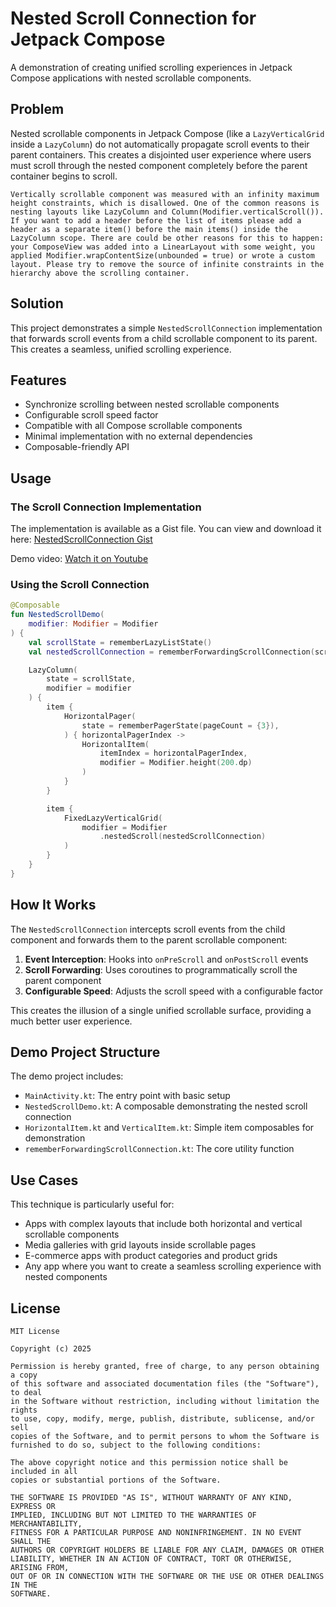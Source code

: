 # Nested Scroll Connection for Jetpack Compose

A demonstration of creating unified scrolling experiences in Jetpack Compose applications with nested scrollable components.

## Problem

Nested scrollable components in Jetpack Compose (like a `LazyVerticalGrid` inside a `LazyColumn`) do not automatically propagate scroll events to their parent containers. This creates a disjointed user experience where users must scroll through the nested component completely before the parent container begins to scroll.

```
Vertically scrollable component was measured with an infinity maximum height constraints, which is disallowed. One of the common reasons is nesting layouts like LazyColumn and Column(Modifier.verticalScroll()). If you want to add a header before the list of items please add a header as a separate item() before the main items() inside the LazyColumn scope. There are could be other reasons for this to happen: your ComposeView was added into a LinearLayout with some weight, you applied Modifier.wrapContentSize(unbounded = true) or wrote a custom layout. Please try to remove the source of infinite constraints in the hierarchy above the scrolling container.
```

## Solution

This project demonstrates a simple `NestedScrollConnection` implementation that forwards scroll events from a child scrollable component to its parent. This creates a seamless, unified scrolling experience.

## Features

- Synchronize scrolling between nested scrollable components
- Configurable scroll speed factor
- Compatible with all Compose scrollable components
- Minimal implementation with no external dependencies
- Composable-friendly API

## Usage

### The Scroll Connection Implementation

The implementation is available as a Gist file. You can view and download it here:
[NestedScrollConnection Gist](https://gist.github.com/bhaskar966/b8ae46ace8d8ee4c93f878abd14e1204)

Demo video: [Watch it on Youtube](https://youtu.be/pJBZMp1AyIQ)

### Using the Scroll Connection

```kotlin
@Composable
fun NestedScrollDemo(
    modifier: Modifier = Modifier
) {
    val scrollState = rememberLazyListState()
    val nestedScrollConnection = rememberForwardingScrollConnection(scrollState)

    LazyColumn(
        state = scrollState,
        modifier = modifier
    ) {
        item {
            HorizontalPager(
                state = rememberPagerState(pageCount = {3}),
            ) { horizontalPagerIndex ->
                HorizontalItem(
                    itemIndex = horizontalPagerIndex,
                    modifier = Modifier.height(200.dp)
                )
            }
        }

        item {
            FixedLazyVerticalGrid(
                modifier = Modifier
                    .nestedScroll(nestedScrollConnection)
            )
        }
    }
}
```

## How It Works

The `NestedScrollConnection` intercepts scroll events from the child component and forwards them to the parent scrollable component:

1. **Event Interception**: Hooks into `onPreScroll` and `onPostScroll` events
2. **Scroll Forwarding**: Uses coroutines to programmatically scroll the parent component
3. **Configurable Speed**: Adjusts the scroll speed with a configurable factor

This creates the illusion of a single unified scrollable surface, providing a much better user experience.

## Demo Project Structure

The demo project includes:

- `MainActivity.kt`: The entry point with basic setup
- `NestedScrollDemo.kt`: A composable demonstrating the nested scroll connection
- `HorizontalItem.kt` and `VerticalItem.kt`: Simple item composables for demonstration
- `rememberForwardingScrollConnection.kt`: The core utility function

## Use Cases

This technique is particularly useful for:

- Apps with complex layouts that include both horizontal and vertical scrollable components
- Media galleries with grid layouts inside scrollable pages
- E-commerce apps with product categories and product grids
- Any app where you want to create a seamless scrolling experience with nested components

## License

```
MIT License

Copyright (c) 2025

Permission is hereby granted, free of charge, to any person obtaining a copy
of this software and associated documentation files (the "Software"), to deal
in the Software without restriction, including without limitation the rights
to use, copy, modify, merge, publish, distribute, sublicense, and/or sell
copies of the Software, and to permit persons to whom the Software is
furnished to do so, subject to the following conditions:

The above copyright notice and this permission notice shall be included in all
copies or substantial portions of the Software.

THE SOFTWARE IS PROVIDED "AS IS", WITHOUT WARRANTY OF ANY KIND, EXPRESS OR
IMPLIED, INCLUDING BUT NOT LIMITED TO THE WARRANTIES OF MERCHANTABILITY,
FITNESS FOR A PARTICULAR PURPOSE AND NONINFRINGEMENT. IN NO EVENT SHALL THE
AUTHORS OR COPYRIGHT HOLDERS BE LIABLE FOR ANY CLAIM, DAMAGES OR OTHER
LIABILITY, WHETHER IN AN ACTION OF CONTRACT, TORT OR OTHERWISE, ARISING FROM,
OUT OF OR IN CONNECTION WITH THE SOFTWARE OR THE USE OR OTHER DEALINGS IN THE
SOFTWARE.
```
